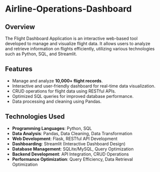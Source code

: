 # Airline-Operations-Dashboard

## Overview
The Flight Dashboard Application is an interactive web-based tool developed to manage and visualize flight data. It allows users to analyze and retrieve information on flights efficiently, utilizing various technologies such as Python, SQL, and Streamlit.

## Features
- Manage and analyze **10,000+ flight records**.
- Interactive and user-friendly dashboard for real-time data visualization.
- CRUD operations for flight data using RESTful APIs.
- Optimized SQL queries for improved database performance.
- Data processing and cleaning using Pandas.

## Technologies Used
- **Programming Languages**: Python, SQL
- **Data Analysis**: Pandas, Data Cleaning, Data Transformation
- **Web Development**: Flask, RESTful API Development
- **Dashboarding**: Streamlit (Interactive Dashboard Design)
- **Database Management**: SQLite/MySQL, Query Optimization
- **Backend Development**: API Integration, CRUD Operations
- **Performance Optimization**: Query Efficiency, Data Retrieval Optimization
